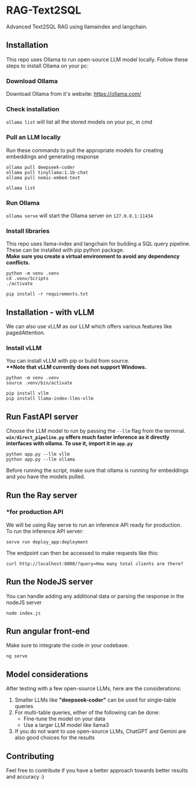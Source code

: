 # RAG-Text2SQL
Advanced Text2SQL RAG using llamaindex and langchain.

## Installation
This repo uses Ollama to run open-source LLM model locally. Follow these steps to install Ollama on your pc:
### Download Ollama 
Download Ollama from it's website: https://ollama.com/
### Check installation
```ollama list``` will list all the stored models on your pc, in cmd
### Pull an LLM locally
Run these commands to pull the appropriate models for creating embeddings and generating response
```
ollama pull deepseek-coder
ollama pull tinyllama:1.1b-chat
ollama pull nomic-embed-text

ollama list
```
### Run Ollama
``ollama serve`` will start the Ollama server on ``127.0.0.1:11434``

### Install libraries
This repo uses llama-index and langchain for building a SQL query pipeline. These can be installed with pip python package.<br>
<b>Make sure you create a virtual environment to avoid any dependency conflicts.</b>
```
python -m venv .venv
cd .venv/Scripts
./activate

pip install -r requirements.txt
```

## Installation - with vLLM
We can also use vLLM as our LLM which offers various features like pagedAttention.
### Install vLLM
You can install vLLM with pip or build from source.<br>
<b>**Note that vLLM currently does not support Windows.</b>
```
python -m venv .venv
source .venv/bin/activate

pip install vllm
pip install llama-index-llms-vllm
```

## Run FastAPI server 
Choose the LLM model to run by passing the ``--llm`` flag from the terminal.<br>
<b>```win/direct_pipeline.py``` offers much faster inference as it directly interfaces with ollama. To use it, import it in ```app.py```</b>
```
python app.py --llm vllm
python app.py --llm ollama
```
Before running the script, make sure that ollama is running for embeddings and you have the models pulled.

## Run the Ray server
### *for production API 
We will be using Ray serve to run an inference API ready for production.<br>
To run the inference API server:
```
serve run deploy_app:deployment
```
The endpoint can then be accessed to make requests like this:
```
curl http://localhost:8000/?query=How many total clients are there?
```

## Run the NodeJS server
You can handle adding any additional data or parsing the response in the nodeJS server
```
node index.js
```
## Run angular front-end
Make sure to integrate the code in your codebase.
```
ng serve
```

## Model considerations
After testing with a few open-source LLMs, here are the considerations:<br>
<ol>
  <li>Smaller LLMs like <b>"deepseek-coder"</b> can be used for single-table queries</li>
  <li>For multi-table queries, either of the following can be done:
    <ul>
    <li>Fine-tune the model on your data</li>
    <li>Use a larger LLM model like llama3</li>
    </ul>
  </li>
  <li>If you do not want to use open-source LLMs, ChatGPT and Gemini are also good choices for the results</li>
</ol>

## Contributing
Feel free to contribute if you have a better approach towards better results and accuracy :)

